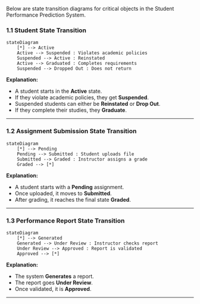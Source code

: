 Below are state transition diagrams for critical objects in the Student Performance Prediction System.

### **1.1 Student State Transition**
```mermaid
stateDiagram
    [*] --> Active
    Active --> Suspended : Violates academic policies
    Suspended --> Active : Reinstated
    Active --> Graduated : Completes requirements
    Suspended --> Dropped Out : Does not return
```
**Explanation:**
- A student starts in the **Active** state.
- If they violate academic policies, they get **Suspended**.
- Suspended students can either be **Reinstated** or **Drop Out**.
- If they complete their studies, they **Graduate**.

---

### **1.2 Assignment Submission State Transition**
```mermaid
stateDiagram
    [*] --> Pending
    Pending --> Submitted : Student uploads file
    Submitted --> Graded : Instructor assigns a grade
    Graded --> [*]
```
**Explanation:**
- A student starts with a **Pending** assignment.
- Once uploaded, it moves to **Submitted**.
- After grading, it reaches the final state **Graded**.

---

### **1.3 Performance Report State Transition**
```mermaid
stateDiagram
    [*] --> Generated
    Generated --> Under Review : Instructor checks report
    Under Review --> Approved : Report is validated
    Approved --> [*]
```
**Explanation:**
- The system **Generates** a report.
- The report goes **Under Review**.
- Once validated, it is **Approved**.

---


